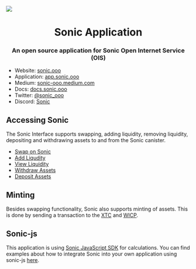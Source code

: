 ![](https://storageapi.fleek.co/fleek-team-bucket/logos/sonic-log.png)

<h1 align="center">Sonic Application</h1>

<h3 align="center">An open source application for Sonic Open Internet Service (OIS)</h3>

- Website: [sonic.ooo](https://sonic.ooo/)
- Application: [app.sonic.ooo](https://app.sonic.ooo)
- Medium: [sonic-ooo.medium.com](https://sonic-ooo.medium.com/)
- Docs: [docs.sonic.ooo](https://docs.sonic.ooo/)
- Twitter: [@sonic_ooo](https://twitter.com/sonic_ooo)
- Discord: [Sonic](https://discord.gg/ZxX44xyu)

## Accessing Sonic

The Sonic Interface supports swapping, adding liquidity, removing liquidity, depositing and withdrawing assets to and from the Sonic canister.

- [Swap on Sonic](https://app.sonic.ooo/swap)
- [Add Liqudity](https://app.sonic.ooo/liquidity/add)
- [View Liquidity](https://app.sonic.ooo/liquidity)
- [Withdraw Assets](https://app.sonic.ooo/assets/withdraw)
- [Deposit Assets](https://app.sonic.ooo/assets/deposit)

## Minting

Besides swapping functionality, Sonic also supports minting of assets. This is done by sending a transaction to the [XTC](https://dank.ooo/xtc/) and [WICP](https://dank.ooo/wicp/).

## Sonic-js

This application is using [Sonic JavaScript SDK](https://github.com/Psychedelic/sonic-js) for calculations. You can find examples about how to integrate Sonic into your own application using sonic-js [here]().
